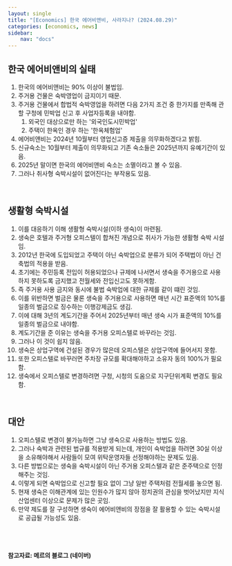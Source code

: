 ```yaml
---
layout: single
title: "[Economics] 한국 에어비앤비, 사라지나? (2024.08.29)"
categories: [economics, news]
sidebar:
    nav: "docs"
---
```


## 한국 에어비앤비의 실태
1. 한국의 에어비앤비는 90% 이상이 불법임.
1. 주거용 건물은 숙박영업이 금지이기 때문.
1. 주거용 건물에서 합법적 숙박영업을 하려면 다음 2가지 조건 중 한가지를 만족해 관할 구청에 민박업 신고 후 사업자등록을 내야함. 
    1. 외국인 대상으로만 하는 '외국인도시민박업'
    1. 주택이 한옥인 경우 하는 '한옥체험업'
1. 에어비앤비는 2024년 10월부터 영업신고증 제출을 의무화하겠다고 밝힘.
1. 신규숙소는 10월부터 제출이 의무화되고 기존 숙소들은 2025년까지 유예기간이 있음.
1. 2025년 말이면 한국의 에어비앤비 숙소는 소멸이라고 볼 수 있음.
1. 그러나 취사형 숙박시설이 없어진다는 부작용도 있음.

<br/>

## 생활형 숙박시설
1. 이를 대응하기 이해 생활형 숙박시설(이하 생숙)이 마련됨.
1. 생숙은 호텔과 주거형 오피스텔이 합쳐진 개념으로 취사가 가능한 생활형 숙박 시설임.
1. 2012년 한국에 도입되었고 주택이 아닌 숙박업으로 분류가 되어 주택법이 아닌 건축법의 적용을 받음.
1. 초기에는 주민등록 전입이 허용되었으나 규제에 나서면서 생숙을 주거용으로 사용하지 못하도록 금지했고 전월세와 전입신고도 못하게함.
1. 즉 주거용 사용 금지와 동시에 불법 숙박업에 대한 규제를 같이 떄린 것임.
1. 이를 위반하면 벌금은 물론 생숙을 주거용으로 사용하면 매년 시간 표준액의 10%를 일종의 벌금으로 징수하는 이행강제금도 생김.
1. 이에 대해 3년의 계도기간을 주어서 2025년부터 매년 생숙 시가 표준액의 10%를 일종의 벌금으로 내야함.
1. 계도기간을 준 이유는 생숙을 주거용 오피스텔로 바꾸라는 것임.
1. 그러나 이 것이 쉽지 않음.
1. 생숙은 상업구역에 건설된 경우가 많은데 오피스텔은 상업구역에 들어서지 못함.
1. 또한 오피스텔로 바꾸러면 주차장 규모를 확대해야하고 소유자 동의 100%가 필요함.
1. 생숙에서 오피스텔로 변경하려면 구청, 시청의 도움으로 지구단위계획 변경도 필요함.

<br/>

## 대안
1. 오피스텔로 변경이 불가능하면 그냥 생숙으로 사용하는 방법도 있음.
1. 그러나 숙박과 관련된 법규를 적용받게 되는데, 개인이 숙박업을 하려면 30실 이상을 소유해야해서 사람들이 모여 위탁운영자들 선정해야하는 문제도 있음.
1. 다른 방법으로는 생숙을 숙박시설이 아닌 주거용 오피스텔과 같은 준주택으로 인정해주는 것임.
1. 이렇게 되면 숙박업으로 신고할 필요 없이 그냥 일반 주택처럼 전월세를 놓으면 됨.
1. 현재 생숙은 이해관계에 있는 인원수가 많지 않아 정치권의 관심을 벗어났지만 지식산업센터 이상으로 문제가 많은 곳임.
1. 만약 제도를 잘 구성하면 생숙이 에어비앤비의 장점을 잘 활용할 수 있는 숙박시설로 공급될 가능성도 있음.


<br/>
<br/>

#### 참고자료: 메르의 블로그 (네이버) 